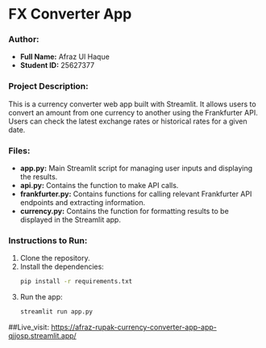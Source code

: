 # FX Converter App

### Author:
- **Full Name:** Afraz Ul Haque
- **Student ID:** 25627377

### Project Description:
This is a currency converter web app built with Streamlit. It allows users to convert an amount from one currency to another using the Frankfurter API. Users can check the latest exchange rates or historical rates for a given date.

### Files:
- **app.py:** Main Streamlit script for managing user inputs and displaying the results.
- **api.py:** Contains the function to make API calls.
- **frankfurter.py:** Contains functions for calling relevant Frankfurter API endpoints and extracting information.
- **currency.py:** Contains the function for formatting results to be displayed in the Streamlit app.

### Instructions to Run:
1. Clone the repository.
2. Install the dependencies:
    ```bash
    pip install -r requirements.txt
    ```
3. Run the app:
    ```bash
    streamlit run app.py
    ```
##Live_visit: https://afraz-rupak-currency-converter-app-app-qjjosp.streamlit.app/
